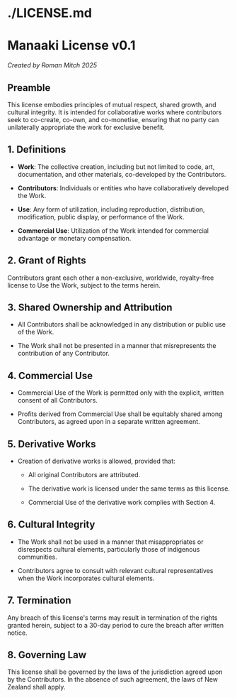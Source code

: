 
# ./LICENSE.md

# Manaaki License v0.1

*Created by Roman Mitch 2025*

## Preamble

This license embodies principles of mutual respect, shared growth, and cultural integrity. It is intended for collaborative works where contributors seek to co-create, co-own, and co-monetise, ensuring that no party can unilaterally appropriate the work for exclusive benefit.

## 1. Definitions

- **Work**: The collective creation, including but not limited to code, art, documentation, and other materials, co-developed by the Contributors.

- **Contributors**: Individuals or entities who have collaboratively developed the Work.

- **Use**: Any form of utilization, including reproduction, distribution, modification, public display, or performance of the Work.

- **Commercial Use**: Utilization of the Work intended for commercial advantage or monetary compensation.

## 2. Grant of Rights

Contributors grant each other a non-exclusive, worldwide, royalty-free license to Use the Work, subject to the terms herein.

## 3. Shared Ownership and Attribution

- All Contributors shall be acknowledged in any distribution or public use of the Work.

- The Work shall not be presented in a manner that misrepresents the contribution of any Contributor.

## 4. Commercial Use

- Commercial Use of the Work is permitted only with the explicit, written consent of all Contributors.

- Profits derived from Commercial Use shall be equitably shared among Contributors, as agreed upon in a separate written agreement.

## 5. Derivative Works

- Creation of derivative works is allowed, provided that:

  - All original Contributors are attributed.

  - The derivative work is licensed under the same terms as this license.

  - Commercial Use of the derivative work complies with Section 4.

## 6. Cultural Integrity

- The Work shall not be used in a manner that misappropriates or disrespects cultural elements, particularly those of indigenous communities.

- Contributors agree to consult with relevant cultural representatives when the Work incorporates cultural elements.

## 7. Termination

Any breach of this license's terms may result in termination of the rights granted herein, subject to a 30-day period to cure the breach after written notice.

## 8. Governing Law

This license shall be governed by the laws of the jurisdiction agreed upon by the Contributors. In the absence of such agreement, the laws of New Zealand shall apply.
